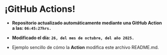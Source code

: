 # ¡GitHub Actions!
* **Repositorio actualizado automáticamente mediante una GitHub Action a las: `06:45:27hrs.`**
* **Modificado el día: `26, del mes de octubre, del año 2025.`**

* Ejemplo sencillo de cómo la **Action** modifica este archivo README.md.
